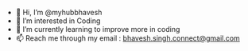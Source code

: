 - 👋 Hi, I’m @myhubbhavesh
- 👀 I’m interested in Coding
- 🌱 I’m currently learning to improve more in coding
- 📫 Reach me through my email : bhavesh.singh.connect@gmail.com

<!---
myhubbhavesh/myhubbhavesh is a ✨ special ✨ repository because its `README.md` (this file) appears on your GitHub profile.
You can click the Preview link to take a look at your changes.
--->

